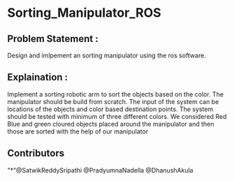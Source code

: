 # Sorting_Manipulator_ROS

## Problem Statement :
Design and imlpement an sorting manipulator using the ros software.

## Explaination : 
Implement  a  sorting  robotic  arm  to  sort  the  objects  based  on  the  color.  The manipulator  should  be  build  from  scratch.  The  input  of  the  system  can  be  locations  of  the objects  and  color  based  destination  points.  The  system  should  be  tested  with  minimum  of three  different  colors.  We considered Red Blue and green cloured objects placed around the manipulator and then those are sorted with the help of our manipulator

## Contributors
   "*"@SatwikReddySripathi
@PradyumnaNadella
@DhanushAkula
